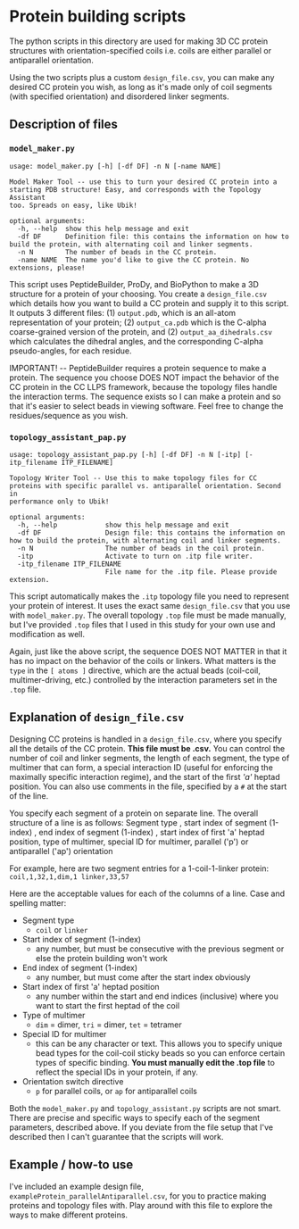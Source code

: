 # Protein building scripts

The python scripts in this directory are used for making 3D CC protein structures with orientation-specified coils i.e. coils are either parallel or antiparallel orientation.

Using the two scripts plus a custom `design_file.csv`, you can make any desired CC protein you wish, as long as it's made only of coil segments (with specified orientation) and disordered linker segments.




## Description of files

### `model_maker.py`
```
usage: model_maker.py [-h] [-df DF] -n N [-name NAME]

Model Maker Tool -- use this to turn your desired CC protein into a starting PDB structure! Easy, and corresponds with the Topology Assistant
too. Spreads on easy, like Ubik!

optional arguments:
  -h, --help  show this help message and exit
  -df DF      Definition file: this contains the information on how to build the protein, with alternating coil and linker segments.
  -n N        The number of beads in the CC protein.
  -name NAME  The name you'd like to give the CC protein. No extensions, please!
```
  
This script uses PeptideBuilder, ProDy, and BioPython to make a 3D structure for a protein of your choosing. You create a `design_file.csv` which details how you want to build a CC protein and supply it to this script. It outputs 3 different files: (1) `output.pdb`, which is an all-atom representation of your protein; (2) `output_ca.pdb` which is the C-alpha coarse-grained version of the protein, and (2) `output_aa_dihedrals.csv` which calculates the dihedral angles, and the corresponding C-alpha pseudo-angles, for each residue.

IMPORTANT! -- PeptideBuilder requires a protein sequence to make a protein. The sequence you choose DOES NOT impact the behavior of the CC protein in the CC LLPS framework, because the topology files handle the interaction terms. The sequence exists so I can make a protein and so that it's easier to select beads in viewing software. Feel free to change the residues/sequence as you wish.


### `topology_assistant_pap.py`
```
usage: topology_assistant_pap.py [-h] [-df DF] -n N [-itp] [-itp_filename ITP_FILENAME]

Topology Writer Tool -- Use this to make topology files for CC proteins with specific parallel vs. antiparallel orientation. Second in
performance only to Ubik!

optional arguments:
  -h, --help            show this help message and exit
  -df DF                Design file: this contains the information on how to build the protein, with alternating coil and linker segments.
  -n N                  The number of beads in the coil protein.
  -itp                  Activate to turn on .itp file writer.
  -itp_filename ITP_FILENAME
                        File name for the .itp file. Please provide extension.
```

This script automatically makes the `.itp` topology file you need to represent your protein of interest. It uses the exact same `design_file.csv` that you use with `model_maker.py`. The overall topology `.top` file must be made manually, but I've provided `.top` files that I used in this study for your own use and modification as well.

Again, just like the above script, the sequence DOES NOT MATTER in that it has no impact on the behavior of the coils or linkers. What matters is the `type` in the `[ atoms ]` directive, which are the actual beads (coil-coil, multimer-driving, etc.) controlled by the interaction parameters set in the `.top` file.


## Explanation of `design_file.csv`
Designing CC proteins is handled in a `design_file.csv`, where you specify all the details of the CC protein. **This file must be .csv.** You can control the number of coil and linker segments, the length of each segment, the type of multimer that can form, a special interaction ID (useful for enforcing the maximally specific interaction regime), and the start of the first *'a'* heptad position. You can also use comments in the file, specified by a `#` at the start of the line. 

You specify each segment of a protein on separate line. The overall structure of a line is as follows:
Segment type , start index of segment (1-index) , end index of segment (1-index) , start index of first 'a' heptad position, type of multimer, special ID for multimer, parallel ('p') or antiparallel ('ap') orientation

For example, here are two segment entries for a 1-coil-1-linker protein:
`coil,1,32,1,dim,1
linker,33,57`

Here are the acceptable values for each of the columns of a line. Case and spelling matter:
- Segment type
    - `coil` or `linker`
- Start index of segment (1-index)
    - any number, but must be consecutive with the previous segment or else the protein building won't work
- End index of segment (1-index)
    - any number, but must come after the start index obviously
- Start index of first 'a' heptad position
    - any number within the start and end indices (inclusive) where you want to start the first heptad of the coil
- Type of multimer
    - `dim` = dimer, `tri` = dimer, `tet` = tetramer
- Special ID for multimer
    - this can be any character or text. This allows you to specify unique bead types for the coil-coil sticky beads so you can enforce certain types of specific binding. **You must manually edit the .top file** to reflect the special IDs in your protein, if any.
- Orientation switch directive
    - `p` for parallel coils, or `ap` for antiparallel coils

Both the `model_maker.py` and `topology_assistant.py` scripts are not smart. There are precise and specific ways to specify each of the segment parameters, described above. If you deviate from the file setup that I've described then I can't guarantee that the scripts will work.



## Example / how-to use
I've included an example design file, `exampleProtein_parallelAntiparallel.csv`, for you to practice making proteins and topology files with. Play around with this file to explore the ways to make different proteins.